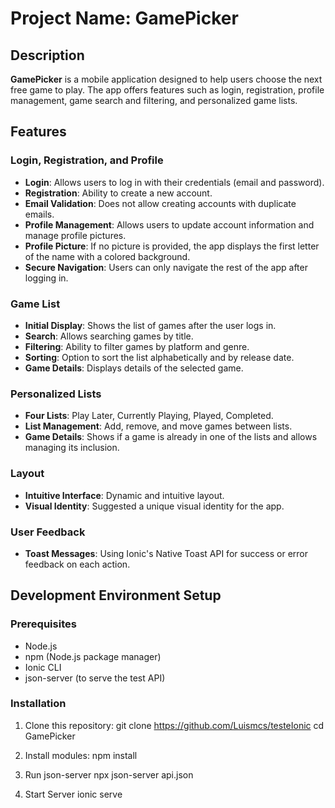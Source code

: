 # Project Name: GamePicker

## Description
**GamePicker** is a mobile application designed to help users choose the next free game to play. The app offers features such as login, registration, profile management, game search and filtering, and personalized game lists.

## Features

### Login, Registration, and Profile
- **Login**: Allows users to log in with their credentials (email and password).
- **Registration**: Ability to create a new account.
- **Email Validation**: Does not allow creating accounts with duplicate emails.
- **Profile Management**: Allows users to update account information and manage profile pictures.
- **Profile Picture**: If no picture is provided, the app displays the first letter of the name with a colored background.
- **Secure Navigation**: Users can only navigate the rest of the app after logging in.

### Game List
- **Initial Display**: Shows the list of games after the user logs in.
- **Search**: Allows searching games by title.
- **Filtering**: Ability to filter games by platform and genre.
- **Sorting**: Option to sort the list alphabetically and by release date.
- **Game Details**: Displays details of the selected game.

### Personalized Lists
- **Four Lists**: Play Later, Currently Playing, Played, Completed.
- **List Management**: Add, remove, and move games between lists.
- **Game Details**: Shows if a game is already in one of the lists and allows managing its inclusion.

### Layout
- **Intuitive Interface**: Dynamic and intuitive layout.
- **Visual Identity**: Suggested a unique visual identity for the app.

### User Feedback
- **Toast Messages**: Using Ionic's Native Toast API for success or error feedback on each action.

## Development Environment Setup

### Prerequisites
- Node.js
- npm (Node.js package manager)
- Ionic CLI
- json-server (to serve the test API)

### Installation
1. Clone this repository:
git clone https://github.com/Luismcs/testeIonic
cd GamePicker

2. Install modules:
npm install

3. Run json-server
npx json-server api.json

4. Start Server
ionic serve



